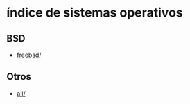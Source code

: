 # índice de sistemas operativos

## BSD

* [freebsd/](freebsd/index.md)

## Otros

* [all/](all/index.md)
